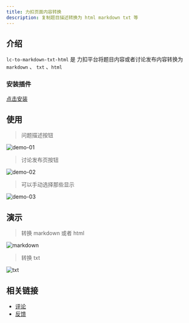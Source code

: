 ```yaml
---
title: 力扣页面内容转换
description: 复制题目描述转换为 html markdown txt 等
---
```



## 介绍

`lc-to-markdown-txt-html` 是 力扣平台将题目内容或者讨论发布内容转换为 `markdown` 、 `txt` 、`html`

### 安装插件




[点击安装](https://greasyfork.org/zh-CN/scripts/491969-lc-to-markdown-txt-html)



## 使用

> 问题描述按钮

![demo-01](https://wuxin0011.github.io/tampermonkey-script/lc-to-markdown-txt-html/demo-01.png)



> 讨论发布页按钮

![demo-02](https://wuxin0011.github.io/tampermonkey-script/lc-to-markdown-txt-html/demo-02.png)


> 可以手动选择那些显示

![demo-03](https://wuxin0011.github.io/tampermonkey-script/lc-to-markdown-txt-html/demo-03.png)




## 演示

> 转换 markdown 或者 html

![markdown](https://wuxin0011.github.io/tampermonkey-script/lc-to-markdown-txt-html/html-to-markdown.png)


> 转换 txt

![txt](https://wuxin0011.github.io/tampermonkey-script/lc-to-markdown-txt-html/html-to-txt.png)


## 相关链接

- [评论](https://wuxin0011.github.io/tampermonkey-script/plugins/lc-to-markdown-txt-html.html)
- [反馈](https://github.com/wuxin0011/tampermonkey-script/issues)
